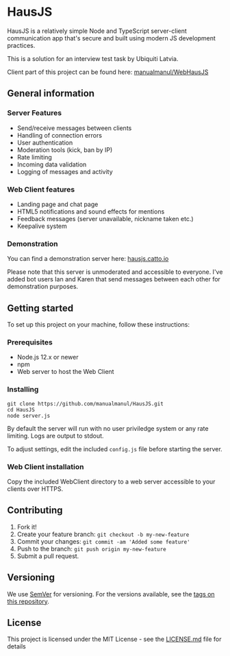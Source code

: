 # HausJS

HausJS is a relatively simple Node and TypeScript server-client communication app that's secure and built using modern JS development practices.

This is a solution for an interview test task by Ubiquiti Latvia.

Client part of this project can be found here: [manualmanul/WebHausJS](https://github.com/manualmanul/WebHausJS)

## General information

### Server Features

* Send/receive messages between clients
* Handling of connection errors
* User authentication
* Moderation tools (kick, ban by IP)
* Rate limiting
* Incoming data validation
* Logging of messages and activity

### Web Client features

* Landing page and chat page
* HTML5 notifications and sound effects for mentions
* Feedback messages (server unavailable, nickname taken etc.)
* Keepalive system

### Demonstration

You can find a demonstration server here: [hausjs.catto.io](https://hausjs.catto.io)

Please note that this server is unmoderated and accessible to everyone. I've added bot users Ian and Karen that send messages between each other for demonstration purposes.

## Getting started

To set up this project on your machine, follow these instructions:

### Prerequisites

* Node.js 12.x or newer
* npm
* Web server to host the Web Client

### Installing

```shell
git clone https://github.com/manualmanul/HausJS.git
cd HausJS
node server.js
```

By default the server will run with no user priviledge system or any rate limiting. Logs are output to stdout.

To adjust settings, edit the included `config.js` file before starting the server.

### Web Client installation

Copy the included WebClient directory to a web server accessible to your clients over HTTPS.

## Contributing

1. Fork it!
2. Create your feature branch: `git checkout -b my-new-feature`
3. Commit your changes: `git commit -am 'Added some feature'`
4. Push to the branch: `git push origin my-new-feature`
5. Submit a pull request.

## Versioning

We use [SemVer](http://semver.org/) for versioning. For the versions available, see the [tags on this repository](https://github.com/your/project/tags).

## License

This project is licensed under the MIT License - see the [LICENSE.md](LICENSE.md) file for details
